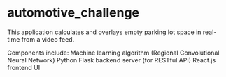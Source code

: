 # automotive_challenge

This application calculates and overlays empty parking lot space in real-time from a video feed. 


Components include: Machine learning algorithm (Regional Convolutional Neural Network)
Python Flask backend server (for RESTful API)
React.js frontend UI
